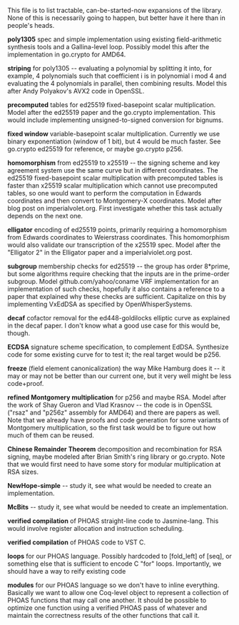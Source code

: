 This file is to list tractable, can-be-started-now expansions of the library.
None of this is necessarily going to happen, but better have it here than in
people's heads.

**poly1305** spec and simple implementation using existing field-arithmetic
synthesis tools and a Gallina-level loop. Possibly model this after the
implementation in go.crypto for AMD64.

**striping** for poly1305 -- evaluating a polynomial by splitting it into, for
example, 4 polynomials such that coefficient i is in polynomial i mod 4 and
evaluating the 4 polynomials in parallel, then combining results. Model this
after Andy Polyakov's AVX2 code in OpenSSL.

**precomputed** tables for ed25519 fixed-basepoint scalar multiplication. Model
after the ed25519 paper and the go.crypto implementation. This would include
implementing unsigned-to-signed conversion for bignums.

**fixed window** variable-basepoint scalar multiplication. Currently we use
binary exponentiation (window of 1 bit), but 4 would be much faster. See
go.crypto ed25519 for reference, or maybe go.crypto p256.

**homomorphism** from ed25519 to x25519 -- the signing scheme and key agreement
system use the same curve but in different coordinates. The ed25519
fixed-basepoint scalar multiplication with precomputed tables is faster than
x25519 scalar multiplication which cannot use precomputed tables, so one would
want to perform the computation in Edwards coordinates and then convert to
Montgomery-X coordinates. Model after blog post on imperialvolet.org. First
investigate whether this task actually depends on the next one.

**elligator** encoding of ed25519 points, primarily requiring a homomorphism
from Edwards coordinates to Weierstrass coordinates. This homomorphism would
also validate our transcription of the x25519 spec. Model after the "Elligator
2" in the Elligator paper and a imperialviolet.org post.

**subgroup** membership checks for ed25519 -- the group has order 8*prime, but
some algorithms require checking that the inputs are in the prime-order
subgroup. Model github.com/yahoo/coname VRF implementation for an implementation
of such checks, hopefully it also contains a reference to a paper that explained
why these checks are sufficient. Capitalize on this by implementing VxEdDSA as
specified by OpenWhisperSystems.

**decaf** cofactor removal for the ed448-goldilocks elliptic curve as explained
in the decaf paper. I don't know what a good use case for this would be, though.

**ECDSA** signature scheme specification, to complement EdDSA. Synthesize code
for some existing curve for to test it; the real target would be p256.

**freeze** (field element canonicalization) the way Mike Hamburg does it -- it
may or may not be better than our current one, but it very well might be less
code+proof.

**refined Montgomery multiplication** for p256 and maybe RSA. Model after the
work of Shay Gueron and Vlad Krasnov -- the code is in OpenSSL ("rsaz" and
"p256z" assembly for AMD64) and there are papers as well. Note that we already
have proofs and code generation for some variants of Montgomery multiplication,
so the first task would be to figure out how much of them can be reused.

**Chinese Remainder Theorem** decomposition and recombination for RSA signing,
maybe modeled after Brian Smith's ring library or go.crypto. Note that we would
first need to have some story for modular multiplication at RSA sizes.

**NewHope-simple** -- study it, see what would be needed to create an implementation.

**McBits** -- study it, see what would be needed to create an implementation.

**verified compilation** of PHOAS straight-line code to Jasmine-lang. This would
involve register allocation and instruction scheduling.

**verified compilation** of PHOAS code to VST C.

**loops** for our PHOAS language. Possibly hardcoded to [fold_left] of [seq], or
something else that is sufficient to encode C "for" loops. Importantly, we
should have a way to reify existing code 

**modules** for our PHOAS language so we don't have to inline everything.
Basically we want to allow one Coq-level object to represent a collection of
PHOAS functions that may call one another. It should be possible to optimize one
function using a verified PHOAS pass of whatever and maintain the correctness
results of the other functions that call it.
